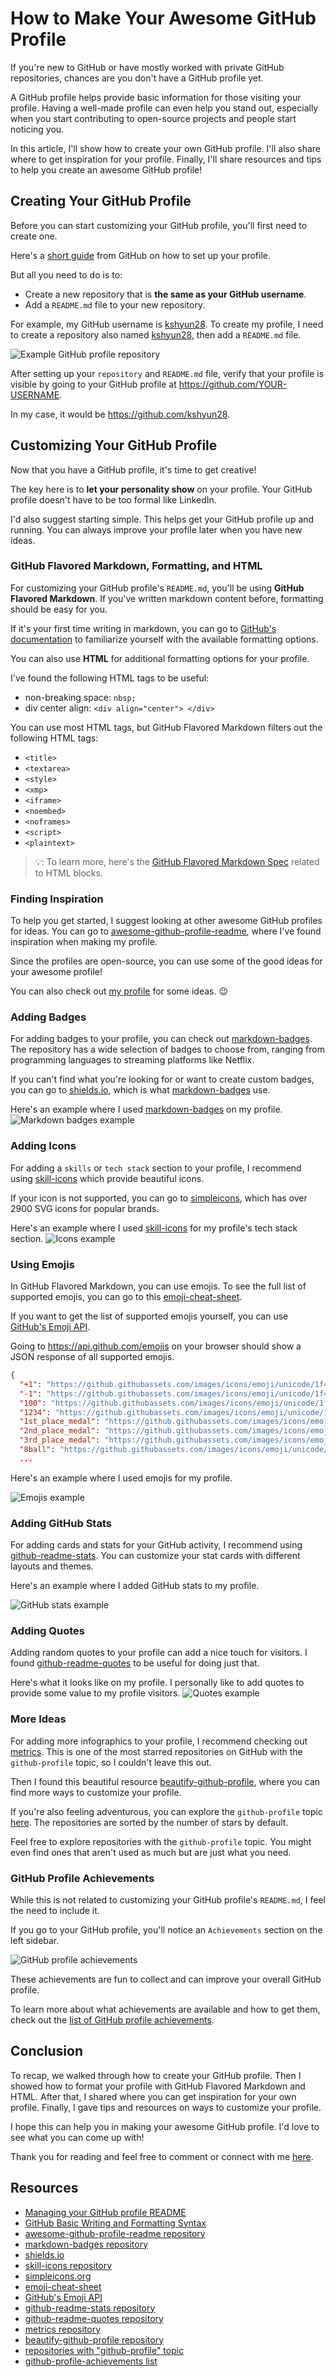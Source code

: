 # How to Make Your Awesome GitHub Profile

If you're new to GitHub or have mostly worked with private GitHub repositories, chances are you don't have a GitHub profile yet.

A GitHub profile helps provide basic information for those visiting your profile. Having a well-made profile can even help you stand out, especially when you start contributing to open-source projects and people start noticing you.

In this article, I'll show how to create your own GitHub profile. I'll also share where to get inspiration for your profile. Finally, I'll share resources and tips to help you create an awesome GitHub profile!

## Creating Your GitHub Profile

Before you can start customizing your GitHub profile, you'll first need to create one.

Here's a [short guide](https://docs.github.com/en/account-and-profile/setting-up-and-managing-your-github-profile/customizing-your-profile/managing-your-profile-readme) from GitHub on how to set up your profile. 

But all you need to do is to:
- Create a new repository that is **the same as your GitHub username**. 
- Add a `README.md` file to your new repository.

For example, my GitHub username is [kshyun28](https://github.com/kshyun28). To create my profile, I need to create a repository also named [kshyun28](https://github.com/kshyun28/kshyun28), then add a `README.md` file.

![Example GitHub profile repository](https://res.cloudinary.com/dlieqpdfd/image/upload/v1704616186/GitHub%20Profile/github-profile-repository-example_veplgh.png)

After setting up your `repository` and `README.md` file, verify that your profile is visible by going to your GitHub profile at https://github.com/YOUR-USERNAME.

In my case, it would be https://github.com/kshyun28.

## Customizing Your GitHub Profile

Now that you have a GitHub profile, it's time to get creative!

The key here is to **let your personality show** on your profile. Your GitHub profile doesn't have to be too formal like LinkedIn.

I'd also suggest starting simple. This helps get your GitHub profile up and running. You can always improve your profile later when you have new ideas.

### GitHub Flavored Markdown, Formatting, and HTML

For customizing your GitHub profile's `README.md`, you'll be using **GitHub Flavored Markdown**. If you've written markdown content before, formatting should be easy for you.

If it's your first time writing in markdown, you can go to [GitHub's documentation](https://docs.github.com/en/get-started/writing-on-github/getting-started-with-writing-and-formatting-on-github/basic-writing-and-formatting-syntax) to familiarize yourself with the available formatting options. 

You can also use **HTML** for additional formatting options for your profile. 

I've found the following HTML tags to be useful:
- non-breaking space: `nbsp;`
- div center align: `<div align="center"> </div>`

You can use most HTML tags, but GitHub Flavored Markdown filters out the following HTML tags:
- `<title>`
- `<textarea>`
- `<style>`
- `<xmp>`
- `<iframe>`
- `<noembed>`
- `<noframes>`
- `<script>`
- `<plaintext>`

> 💡: To learn more, here's the [GitHub Flavored Markdown Spec](https://github.github.com/gfm/#html-blocks) related to HTML blocks.

### Finding Inspiration

To help you get started, I suggest looking at other awesome GitHub profiles for ideas. You can go to [awesome-github-profile-readme](https://github.com/abhisheknaiidu/awesome-github-profile-readme), where I've found inspiration when making my profile. 

Since the profiles are open-source, you can use some of the good ideas for your awesome profile!

You can also check out [my profile](https://github.com/kshyun28) for some ideas. 😉

### Adding Badges

For adding badges to your profile, you can check out [markdown-badges](https://github.com/Ileriayo/markdown-badges). The repository has a wide selection of badges to choose from, ranging from programming languages to streaming platforms like Netflix.

If you can't find what you're looking for or want to create custom badges, you can go to [shields.io](https://shields.io/), which is what [markdown-badges](https://github.com/Ileriayo/markdown-badges) use. 

Here's an example where I used [markdown-badges](https://github.com/Ileriayo/markdown-badges) on my profile.
![Markdown badges example](https://res.cloudinary.com/dlieqpdfd/image/upload/v1704616185/GitHub%20Profile/badges-example_t6jyr6.png)

### Adding Icons

For adding a `skills` or `tech stack` section to your profile, I recommend using [skill-icons](https://github.com/tandpfun/skill-icons) which provide beautiful icons.

If your icon is not supported, you can go to [simpleicons](https://simpleicons.org/), which has over 2900 SVG icons for popular brands.

Here's an example where I used [skill-icons](https://github.com/tandpfun/skill-icons) for my profile's tech stack section. 
![Icons example](https://res.cloudinary.com/dlieqpdfd/image/upload/v1704616185/GitHub%20Profile/icons-example_nyo1sn.png)

### Using Emojis

In GitHub Flavored Markdown, you can use emojis. To see the full list of supported emojis, you can go to this [emoji-cheat-sheet](https://github.com/ikatyang/emoji-cheat-sheet).

If you want to get the list of supported emojis yourself, you can use [GitHub's Emoji API](https://docs.github.com/en/rest/emojis/emojis#get-emojis).

Going to https://api.github.com/emojis on your browser should show a JSON response of all supported emojis.
```json
{
  "+1": "https://github.githubassets.com/images/icons/emoji/unicode/1f44d.png?v8",
  "-1": "https://github.githubassets.com/images/icons/emoji/unicode/1f44e.png?v8",
  "100": "https://github.githubassets.com/images/icons/emoji/unicode/1f4af.png?v8",
  "1234": "https://github.githubassets.com/images/icons/emoji/unicode/1f522.png?v8",
  "1st_place_medal": "https://github.githubassets.com/images/icons/emoji/unicode/1f947.png?v8",
  "2nd_place_medal": "https://github.githubassets.com/images/icons/emoji/unicode/1f948.png?v8",
  "3rd_place_medal": "https://github.githubassets.com/images/icons/emoji/unicode/1f949.png?v8",
  "8ball": "https://github.githubassets.com/images/icons/emoji/unicode/1f3b1.png?v8",
  ...
```

Here's an example where I used emojis for my profile.

![Emojis example](https://res.cloudinary.com/dlieqpdfd/image/upload/v1704616185/GitHub%20Profile/emojis-example_yfzhef.png)

### Adding GitHub Stats

For adding cards and stats for your GitHub activity, I recommend using [github-readme-stats](https://github.com/anuraghazra/github-readme-stats). You can customize your stat cards with different layouts and themes.

Here's an example where I added GitHub stats to my profile.

![GitHub stats example](https://res.cloudinary.com/dlieqpdfd/image/upload/v1704616186/GitHub%20Profile/github-stats-example_ndhxk3.png)

### Adding Quotes

Adding random quotes to your profile can add a nice touch for visitors. I found [github-readme-quotes](https://github.com/PiyushSuthar/github-readme-quotes) to be useful for doing just that.

Here's what it looks like on my profile. I personally like to add quotes to provide some value to my profile visitors.
![Quotes example](https://res.cloudinary.com/dlieqpdfd/image/upload/v1704616185/GitHub%20Profile/quote-example_dfvjrh.png)

### More Ideas

For adding more infographics to your profile, I recommend checking out [metrics](https://github.com/lowlighter/metrics). This is one of the most starred repositories on GitHub with the `github-profile` topic, so I couldn't leave this out.

Then I found this beautiful resource [beautify-github-profile](https://github.com/rzashakeri/beautify-github-profile), where you can find more ways to customize your profile.

If you're also feeling adventurous, you can explore the `github-profile` topic [here](https://github.com/topics/github-profile). The repositories are sorted by the number of stars by default. 

Feel free to explore repositories with the `github-profile` topic. You might even find ones that aren't used as much but are just what you need.

### GitHub Profile Achievements

While this is not related to customizing your GitHub profile's `README.md`, I feel the need to include it.

If you go to your GitHub profile, you'll notice an `Achievements` section on the left sidebar.

![GitHub profile achievements](https://res.cloudinary.com/dlieqpdfd/image/upload/v1704632356/GitHub%20Profile/github-profile-achievements_tlqp3p.png)

These achievements are fun to collect and can improve your overall GitHub profile.

To learn more about what achievements are available and how to get them, check out the [list of GitHub profile achievements](https://github.com/Schweinepriester/github-profile-achievements).

## Conclusion

To recap, we walked through how to create your GitHub profile. Then I showed how to format your profile with GitHub Flavored Markdown and HTML. After that, I shared where you can get inspiration for your own profile. Finally, I gave tips and resources on ways to customize your profile.

I hope this can help you in making your awesome GitHub profile. I'd love to see what you can come up with!

Thank you for reading and feel free to comment or connect with me [here](https://linktr.ee/kshyun28). 

## Resources
- [Managing your GitHub profile README](https://docs.github.com/en/account-and-profile/setting-up-and-managing-your-github-profile/customizing-your-profile/managing-your-profile-readme)
- [GitHub Basic Writing and Formatting Syntax](https://docs.github.com/en/get-started/writing-on-github/getting-started-with-writing-and-formatting-on-github/basic-writing-and-formatting-syntax)
- [awesome-github-profile-readme repository](https://github.com/abhisheknaiidu/awesome-github-profile-readme)
- [markdown-badges repository](https://github.com/Ileriayo/markdown-badges)
- [shields.io](https://shields.io/)
- [skill-icons repository](https://github.com/tandpfun/skill-icons)
- [simpleicons.org](https://simpleicons.org/)
- [emoji-cheat-sheet](https://github.com/ikatyang/emoji-cheat-sheet)
- [GitHub's Emoji API](https://docs.github.com/en/rest/emojis/emojis#get-emojis)
- [github-readme-stats repository](https://github.com/anuraghazra/github-readme-stats)
- [github-readme-quotes repository](https://github.com/PiyushSuthar/github-readme-quotes)
- [metrics repository](https://github.com/lowlighter/metrics)
- [beautify-github-profile repository](https://github.com/rzashakeri/beautify-github-profile)
- [repositories with "github-profile" topic](https://github.com/topics/github-profile)
- [github-profile-achievements list](https://github.com/Schweinepriester/github-profile-achievements)